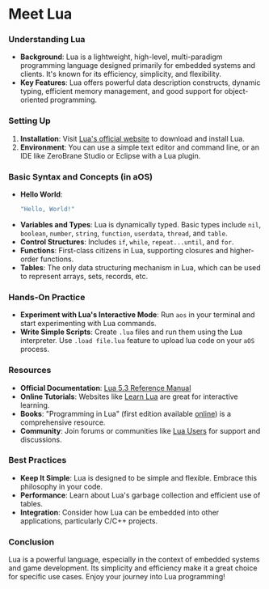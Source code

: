 # Meet Lua

### Understanding Lua

- **Background**: Lua is a lightweight, high-level, multi-paradigm programming language designed primarily for embedded systems and clients. It's known for its efficiency, simplicity, and flexibility.
- **Key Features**: Lua offers powerful data description constructs, dynamic typing, efficient memory management, and good support for object-oriented programming.

### Setting Up

1. **Installation**: Visit [Lua's official website](http://www.lua.org/download.html) to download and install Lua.
2. **Environment**: You can use a simple text editor and command line, or an IDE like ZeroBrane Studio or Eclipse with a Lua plugin.

### Basic Syntax and Concepts (in aOS)

- **Hello World**:
  ```lua
  "Hello, World!"
  ```
- **Variables and Types**: Lua is dynamically typed. Basic types include `nil`, `boolean`, `number`, `string`, `function`, `userdata`, `thread`, and `table`.
- **Control Structures**: Includes `if`, `while`, `repeat...until`, and `for`.
- **Functions**: First-class citizens in Lua, supporting closures and higher-order functions.
- **Tables**: The only data structuring mechanism in Lua, which can be used to represent arrays, sets, records, etc.

### Hands-On Practice

- **Experiment with Lua's Interactive Mode**: Run `aos` in your terminal and start experimenting with Lua commands.
- **Write Simple Scripts**: Create `.lua` files and run them using the Lua interpreter. Use `.load file.lua` feature to upload lua code on your `aOS` process.

### Resources

- **Official Documentation**: [Lua 5.3 Reference Manual](https://www.lua.org/manual/5.3/)
- **Online Tutorials**: Websites like [Learn Lua](https://www.learn-lua.org/) are great for interactive learning.
- **Books**: "Programming in Lua" (first edition available [online](http://www.lua.org/pil/contents.html)) is a comprehensive resource.
- **Community**: Join forums or communities like [Lua Users](http://lua-users.org/) for support and discussions.

### Best Practices

- **Keep It Simple**: Lua is designed to be simple and flexible. Embrace this philosophy in your code.
- **Performance**: Learn about Lua's garbage collection and efficient use of tables.
- **Integration**: Consider how Lua can be embedded into other applications, particularly C/C++ projects.

### Conclusion

Lua is a powerful language, especially in the context of embedded systems and game development. Its simplicity and efficiency make it a great choice for specific use cases. Enjoy your journey into Lua programming!
